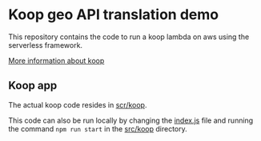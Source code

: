 # Koop geo API translation demo

This repository contains the code to run a koop lambda on aws using the serverless framework.

[More information about koop](https://koopjs.github.io)


## Koop app
The actual koop code resides in [scr/koop](./src/koop/).

This code can also be run locally by changing the [index.js](./src/koop/index.js) file and running the command `npm run start` in the [src/koop](./src/koop/) directory.